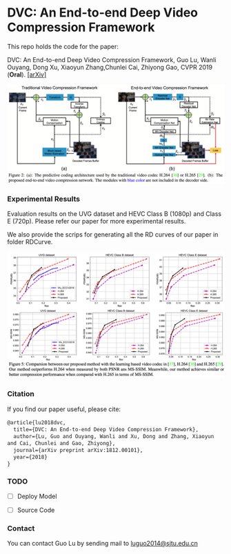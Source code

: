 # DVC: An End-to-end Deep Video Compression Framework
This repo holds the code for the paper:

DVC: An End-to-end Deep Video Compression Framework, Guo Lu, Wanli Ouyang, Dong Xu, Xiaoyun Zhang,Chunlei Cai, Zhiyong Gao, CVPR 2019 (**Oral**). [[arXiv]](https://arxiv.org/abs/1812.00101)


![ ](Overview.png)


### Experimental Results

Evaluation results on the UVG dataset and HEVC Class B (1080p) and Class E (720p). Please refer our paper for more experimental results.

We also provide the scrips for generating all the RD curves of our paper in folder RDCurve.

![ ](E1.png)
### Citation
If you find our paper useful, please cite:
```
@article{lu2018dvc,
  title={DVC: An End-to-end Deep Video Compression Framework},
  author={Lu, Guo and Ouyang, Wanli and Xu, Dong and Zhang, Xiaoyun and Cai, Chunlei and Gao, Zhiyong},
  journal={arXiv preprint arXiv:1812.00101},
  year={2018}
}
```
### TODO
- [ ] Deploy Model

- [ ] Source Code


### Contact
You can contact Guo Lu by sending mail to luguo2014@sjtu.edu.cn
